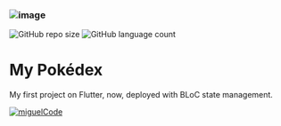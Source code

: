 ### ![image](https://user-images.githubusercontent.com/62122667/168495177-ecf97b58-ea5d-496c-afc1-60fa7fb99a34.png)

![GitHub repo size](https://img.shields.io/github/repo-size/iuricode/README-template?style=for-the-badge)
![GitHub language count](https://img.shields.io/github/languages/count/iuricode/README-template?style=for-the-badge)
# My Pokédex

My first project on Flutter, now, deployed with BLoC state management.


[![miguelCode](https://github-readme-stats.vercel.app/api/top-langs/?username=miguelferreira7&hide=html&layout=compact&theme=default)](https://github.com/miguelferreira7/)
